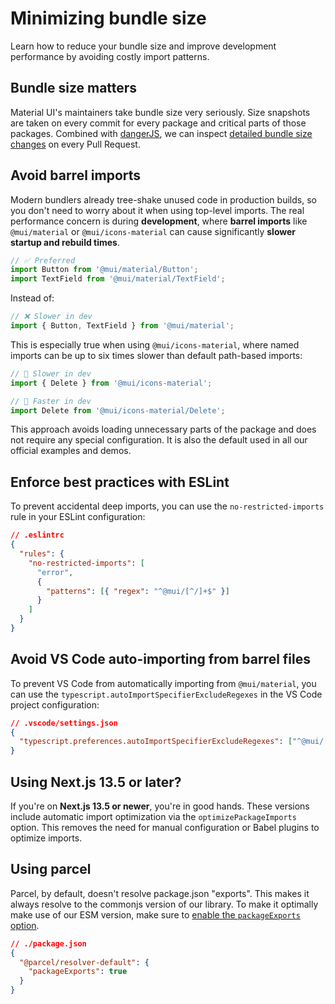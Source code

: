 # Minimizing bundle size

<p class="description">Learn how to reduce your bundle size and improve development performance by avoiding costly import patterns.</p>

## Bundle size matters

Material UI's maintainers take bundle size very seriously. Size snapshots are taken on every commit for every package and critical parts of those packages. Combined with [dangerJS](https://danger.systems/js/), we can inspect [detailed bundle size changes](https://github.com/mui/material-ui/pull/14638#issuecomment-466658459) on every Pull Request.

## Avoid barrel imports

Modern bundlers already tree-shake unused code in production builds, so you don't need to worry about it when using top-level imports. The real performance concern is during **development**, where **barrel imports** like `@mui/material` or `@mui/icons-material` can cause significantly **slower startup and rebuild times**.

```js
// ✅ Preferred
import Button from '@mui/material/Button';
import TextField from '@mui/material/TextField';
```

Instead of:

```js
// ❌ Slower in dev
import { Button, TextField } from '@mui/material';
```

This is especially true when using `@mui/icons-material`, where named imports can be up to six times slower than default path-based imports:

```js
// 🐌 Slower in dev
import { Delete } from '@mui/icons-material';

// 🚀 Faster in dev
import Delete from '@mui/icons-material/Delete';
```

This approach avoids loading unnecessary parts of the package and does not require any special configuration. It is also the default used in all our official examples and demos.

## Enforce best practices with ESLint

To prevent accidental deep imports, you can use the `no-restricted-imports` rule in your ESLint configuration:

```json
// .eslintrc
{
  "rules": {
    "no-restricted-imports": [
      "error",
      {
        "patterns": [{ "regex": "^@mui/[^/]+$" }]
      }
    ]
  }
}
```

## Avoid VS Code auto-importing from barrel files

To prevent VS Code from automatically importing from `@mui/material`, you can use the `typescript.autoImportSpecifierExcludeRegexes` in the VS Code project configuration:

```json
// .vscode/settings.json
{
  "typescript.preferences.autoImportSpecifierExcludeRegexes": ["^@mui/[^/]+$"]
}
```

## Using Next.js 13.5 or later?

If you're on **Next.js 13.5 or newer**, you're in good hands. These versions include automatic import optimization via the `optimizePackageImports` option. This removes the need for manual configuration or Babel plugins to optimize imports.

## Using parcel

Parcel, by default, doesn't resolve package.json "exports". This makes it always resolve to the commonjs version of our library. To make it optimally make use of our ESM version, make sure to [enable the `packageExports` option](https://parceljs.org/features/dependency-resolution/#enabling-package-exports).

```json
// ./package.json
{
  "@parcel/resolver-default": {
    "packageExports": true
  }
}
```
